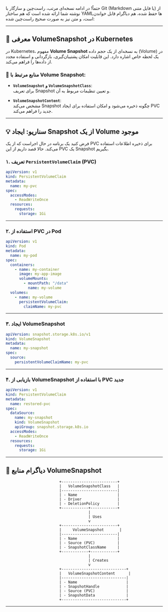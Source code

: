 حتماً! در ادامه نسخه‌ای مرتب، راست‌چین و سازگار با Git (Markdown یا فایل متنی) از نوشته شما ارائه شده است که هم ساختار YAMLها حفظ شده، هم دیاگرام قابل خواندن است، و متن نیز به صورت صحیح راست‌چین شده:

---

## 📌 معرفی VolumeSnapshot در Kubernetes

در Kubernetes، مفهوم **Volume Snapshot** به نسخه‌ای از یک حجم داده (Volume) در یک لحظه خاص اشاره دارد. این قابلیت امکان پشتیبان‌گیری، بازگردانی و استفاده مجدد از داده‌ها را فراهم می‌کند.

### 📂 منابع مرتبط با Volume Snapshot:

- **`VolumeSnapshot` و `VolumeSnapshotClass`**:  
  برای تعریف Snapshot و تعیین تنظیمات مربوط به آن.
  
- **`VolumeSnapshotContent`**:  
  مشخص می‌کند Snapshot چگونه ذخیره می‌شود و امکان استفاده برای ایجاد PVC جدید را فراهم می‌کند.

---

## 💡 سناریو: ایجاد Snapshot از یک Volume موجود

فرض کنید یک برنامه در حال اجراست که از یک PVC برای ذخیره اطلاعات استفاده می‌کند. حالا قصد داریم از این PVC یک Snapshot بگیریم.

### ۱. تعریف `PersistentVolumeClaim` (PVC)

```yaml
apiVersion: v1
kind: PersistentVolumeClaim
metadata:
  name: my-pvc
spec:
  accessModes:
    - ReadWriteOnce
  resources:
    requests:
      storage: 1Gi
```

---

### ۲. استفاده از PVC در Pod

```yaml
apiVersion: v1
kind: Pod
metadata:
  name: my-pod
spec:
  containers:
    - name: my-container
      image: my-app-image
      volumeMounts:
        - mountPath: "/data"
          name: my-volume
  volumes:
    - name: my-volume
      persistentVolumeClaim:
        claimName: my-pvc
```

---

### ۳. ایجاد VolumeSnapshot

```yaml
apiVersion: snapshot.storage.k8s.io/v1
kind: VolumeSnapshot
metadata:
  name: my-snapshot
spec:
  source:
    persistentVolumeClaimName: my-pvc
```

---

### ۴. بازیابی از VolumeSnapshot با استفاده از PVC جدید

```yaml
apiVersion: v1
kind: PersistentVolumeClaim
metadata:
  name: restored-pvc
spec:
  dataSource:
    name: my-snapshot
    kind: VolumeSnapshot
    apiGroup: snapshot.storage.k8s.io
  accessModes:
    - ReadWriteOnce
  resources:
    requests:
      storage: 1Gi
```

---

## 🧱 دیاگرام منابع VolumeSnapshot

```
                        +-------------------------+
                        |   VolumeSnapshotClass   |
                        |-------------------------|
                        | - Name                  |
                        | - Driver                |
                        | - DeletionPolicy        |
                        +------------+------------+
                                     |
                                     | Uses
                                     v
                        +-------------------------+
                        |     VolumeSnapshot       |
                        |-------------------------|
                        | - Name                  |
                        | - Source (PVC)          |
                        | - SnapshotClassName     |
                        +------------+------------+
                                     |
                                     | Creates
                                     v
                        +-----------------------------+
                        |   VolumeSnapshotContent      |
                        |-----------------------------|
                        | - Name                      |
                        | - SnapshotHandle            |
                        | - Source (PVC)              |
                        | - SnapshotData              |
                        +-----------------------------+
```

---
